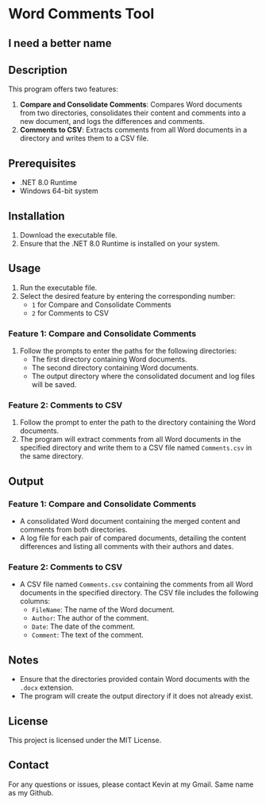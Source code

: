 ﻿# Word Comments Tool
## I need a better name

## Description
This program offers two features:
1. **Compare and Consolidate Comments**: Compares Word documents from two directories, consolidates their content and comments into a new document, and logs the differences and comments.
2. **Comments to CSV**: Extracts comments from all Word documents in a directory and writes them to a CSV file.

## Prerequisites
- .NET 8.0 Runtime
- Windows 64-bit system

## Installation
1. Download the executable file.
2. Ensure that the .NET 8.0 Runtime is installed on your system.

## Usage
1. Run the executable file.
2. Select the desired feature by entering the corresponding number:
   - `1` for Compare and Consolidate Comments
   - `2` for Comments to CSV

### Feature 1: Compare and Consolidate Comments
1. Follow the prompts to enter the paths for the following directories:
   - The first directory containing Word documents.
   - The second directory containing Word documents.
   - The output directory where the consolidated document and log files will be saved.




### Feature 2: Comments to CSV
1. Follow the prompt to enter the path to the directory containing the Word documents.
2. The program will extract comments from all Word documents in the specified directory and write them to a CSV file named `Comments.csv` in the same directory.


## Output
### Feature 1: Compare and Consolidate Comments
- A consolidated Word document containing the merged content and comments from both directories.
- A log file for each pair of compared documents, detailing the content differences and listing all comments with their authors and dates.

### Feature 2: Comments to CSV
- A CSV file named `Comments.csv` containing the comments from all Word documents in the specified directory. The CSV file includes the following columns:
  - `FileName`: The name of the Word document.
  - `Author`: The author of the comment.
  - `Date`: The date of the comment.
  - `Comment`: The text of the comment.

## Notes
- Ensure that the directories provided contain Word documents with the `.docx` extension.
- The program will create the output directory if it does not already exist.

## License
This project is licensed under the MIT License.

## Contact
For any questions or issues, please contact Kevin at my Gmail. Same name as my Github.
